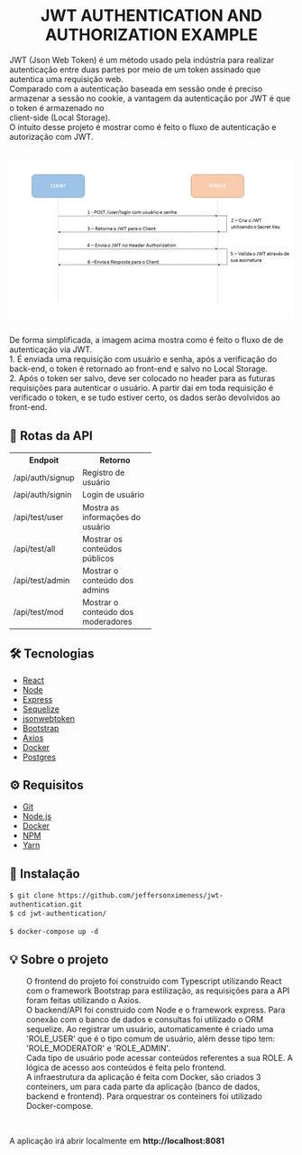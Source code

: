 # <div align="center">JWT AUTHENTICATION AND AUTHORIZATION EXAMPLE</div>

<div>
    <p>
        JWT (Json Web Token) é um método usado pela indústria para realizar autenticação entre duas partes por meio de um token assinado 
        que autentica uma requisição web. <br>
        Comparado com a autenticação baseada em sessão onde é preciso armazenar a sessão no cookie, a vantagem da autenticação por JWT é que o token é armazenado no<br>
        client-side (Local Storage). <br>
        O intuito desse projeto é mostrar como é feito o fluxo de autenticação e autorização com JWT.   
    </p>
</div>

<div style="display: flex; justify-content: center; margin-top: 30px">
    <img src="jwt-flow.png" style="width: 1000px" />
</div>

<div style="margin-top: 30px; margin-bottom: 20px">
    <p>
        De forma simplificada, a imagem acima mostra como é feito o fluxo de de autenticação via JWT.<br>
        1. É enviada uma requisição com usuário e senha, após a verificação do back-end, o token é retornado ao front-end e salvo no Local Storage.<br>
        2. Após o token ser salvo, deve ser colocado no header para as futuras requisições para autenticar o usuário. A partir dai em toda requisição
            é verificado o token, e se tudo estiver certo, os dados serão devolvidos ao front-end.
    </p>
</div>

## 📍 Rotas da API
<table style="width: 50%">
    <tr>
        <th>Endpoit</th>
        <th>Retorno</th>
    </tr>
    <tr>
        <td>/api/auth/signup</td>
        <td>Registro de usuário</td>
    </tr>
    <tr>
        <td>/api/auth/signin</td>
        <td>Login de usuário</td>
    </tr>
    <tr>
        <td>/api/test/user</td>
        <td>Mostra as informações do usuário</td>
    </tr>
    <tr>
        <td>/api/test/all</td>
        <td>Mostrar os conteúdos públicos</td>
    </tr>
    <tr>
        <td>/api/test/admin</td>
        <td>Mostrar o conteúdo dos admins</td>
    </tr>
    <tr>
        <td>/api/test/mod</td>
        <td>Mostrar o conteúdo dos moderadores</td>
    </tr>
</table>

## 🛠️ Tecnologias

<ul>
  <li><a href="https://reactjs.org/">React</a></li>
  <li><a href="https://nodejs.org/en/">Node</a></li>
  <li><a href="https://expressjs.com/pt-br/">Express</a></li>
  <li><a href="https://sequelize.org/">Sequelize</a></li>
  <li><a href="https://www.npmjs.com/package/jsonwebtoken">jsonwebtoken</a></li>
  <li><a href="https://getbootstrap.com/docs/4.6/getting-started/introduction/"/>Bootstrap</li>
  <li><a href="https://axios-http.com/ptbr/docs/intro" />Axios</li>
  <li><a href="https://www.docker.com/">Docker</a></li>
  <li><a href="https://www.postgresql.org/">Postgres</a></li>
</ul>

## ⚙️ Requisitos

<ul>
  <li><a href="https://git-scm.com/">Git</a></li>
  <li><a href="https://nodejs.org/en/">Node.js</a></li>
  <li><a href="https://www.docker.com/">Docker</a></li>
  <li><a href="https://www.npmjs.com/">NPM</a></li>
  <li><a href="https://yarnpkg.com/">Yarn</a></li>
</ul>

## 🚀 Instalação

```
$ git clone https://github.com/jeffersonximeness/jwt-authentication.git
$ cd jwt-authentication/

$ docker-compose up -d
```

## 💡 Sobre o projeto
<div style="margin-left: 30px">
    <p>
        O frontend do projeto foi construido com Typescript utilizando React com o framework Bootstrap para estilização, as requisições para a API foram feitas utilizando o Axios.<br>
        O backend/API foi construido com Node e o framework express. Para conexão com o banco de dados e consultas foi utilizado o ORM sequelize.
        Ao registrar um usuário, automaticamente é criado uma 'ROLE_USER' que é o tipo comum de usuário, além desse tipo tem: 'ROLE_MODERATOR' e 'ROLE_ADMIN'.<br>
        Cada tipo de usuário pode acessar conteúdos referentes a sua ROLE. A lógica de acesso aos conteúdos é feita pelo frontend.<br>
        A infraestrutura da aplicação é feita com Docker, são criados 3 conteiners, um para cada parte da aplicação (banco de dados, backend e frontend).
        Para orquestrar os conteiners foi utilizado Docker-compose.
    </p>
</div>
<br>
<p>A aplicação irá abrir localmente em <strong>http://localhost:8081</strong></p>